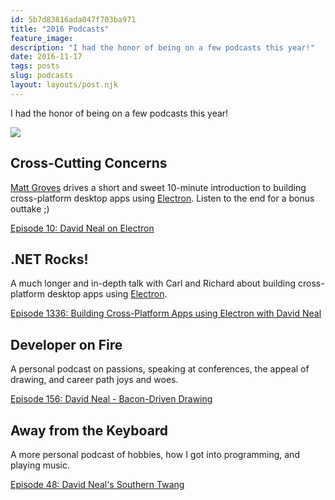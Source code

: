 ```yaml
---
id: 5b7d83816ada047f703ba971
title: "2016 Podcasts"
feature_image: 
description: "I had the honor of being on a few podcasts this year!"
date: 2016-11-17
tags: posts
slug: podcasts
layout: layouts/post.njk
---
```


I had the honor of being on a few podcasts this year!

![](/content/images/2016/11/podcast.png)

## Cross-Cutting Concerns

[Matt Groves](https://twitter.com/mgroves) drives a short and sweet 10-minute introduction to building cross-platform desktop apps using [Electron](http://electron.atom.io/). Listen to the end for a bonus outtake ;)

[Episode 10: David Neal on Electron](http://crosscuttingconcerns.com/Podcast-010-David-Neal-on-Electron)

## .NET Rocks!

A much longer and in-depth talk with Carl and Richard about building cross-platform desktop apps using [Electron](http://electron.atom.io/).

[Episode 1336: Building Cross-Platform Apps using Electron with David Neal](http://www.dotnetrocks.com/?show=1336)

## Developer on Fire

A personal podcast on passions, speaking at conferences, the appeal of drawing, and career path joys and woes.

[Episode 156: David Neal - Bacon-Driven Drawing](http://developeronfire.com/episode-156-david-neal-bacon-driven-drawing)

## Away from the Keyboard

A more personal podcast of hobbies, how I got into programming, and playing music.

[Episode 48: David Neal's Southern Twang](http://awayfromthekeyboard.com/2016/09/01/episode-48-david-neals-southern-twang/)
